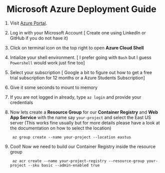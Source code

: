 <h1 align = "center"> Microsoft Azure Deployment Guide</h1>

1. Visit [Azure Portal](https://portal.azure.com/).
2. Log in with your Microsoft Account [ Create one using LinkedIn or GitHub if you do not have it)
3. Click on terminal icon on the top right to open __Azure Cloud Shell__
4. Intialize your shell environment. [ I prefer going with ```Bash``` but I guess ```Powershell``` would work just fine too]
5. Select your subscription [ Google a bit to figure out how to get a free trial subscription for 12 months or a Azure Students Subscription]
6. Give it some seconds to mount to memory
7. If you are not logged in already, type ```az login``` and provide your credentials
8. Now lets create a __Resource Group__ for our __Container Registry__ and __Web App Service__ with the name say ```your-project``` and select the East US server
(This works fine usually but for more details please have a look at the documentation on how to select the location)
        
        az group create --name your-project --location eastus

9. Cool! Now we need to build our Container Registry inside the resource group

        az acr create --name your-project-registry --resource-group your-project --sku basic --admin-enabled true
        
